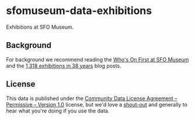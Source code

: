 # sfomuseum-data-exhibitions

Exhibitions at SFO Museum.

## Background

For background we recommend reading the [Who's On First at SFO Museum](https://millsfield.sfomuseum.org/blog/2018/08/28/whosonfirst/) and the [1,318 exhibitions in 38 years](https://millsfield.sfomuseum.org/blog/2018/10/17/exhibitions/) blog posts.

## License

This data is published under the [Community Data License Agreement – Permissive – Version 1.0](LICENSE) license, but we'd love a [shout-out](https://twitter.com/flysfo) and generally to hear what you're doing if you use the data.

